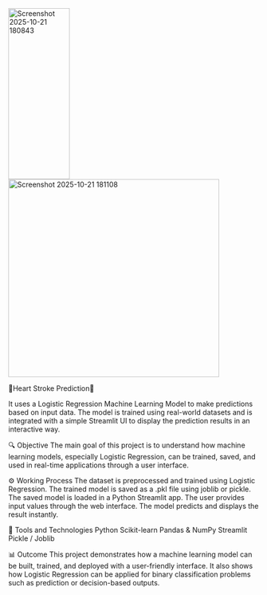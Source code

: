 
<img width="123" height="343" alt="Screenshot 2025-10-21 180843" src="https://github.com/user-attachments/assets/b8821062-96e3-4a67-8bf5-02cdc4907a69" />
<img width="423" height="397" alt="Screenshot 2025-10-21 181108" src="https://github.com/user-attachments/assets/13274679-711b-4768-9a0d-9279866b76c1" />

💓Heart Stroke Prediction💓

It uses a Logistic Regression Machine Learning Model to make predictions based on input data.
The model is trained using real-world datasets and is integrated with a simple Streamlit UI to display the prediction results in an interactive way.

🔍 Objective
The main goal of this project is to understand how machine learning models, especially Logistic Regression, can be trained, saved, and used in real-time applications through a user interface.

⚙️ Working Process
The dataset is preprocessed and trained using Logistic Regression.
The trained model is saved as a .pkl file using joblib or pickle.
The saved model is loaded in a Python Streamlit app.
The user provides input values through the web interface.
The model predicts and displays the result instantly.

🧩 Tools and Technologies
Python
Scikit-learn
Pandas & NumPy
Streamlit
Pickle / Joblib

📊 Outcome
This project demonstrates how a machine learning model can be built, trained, and deployed with a user-friendly interface.
It also shows how Logistic Regression can be applied for binary classification problems such as prediction or decision-based outputs.
